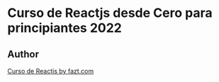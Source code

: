# Curso de Reactjs desde Cero para principiantes 2022

## Author

[Curso de Reactjs by fazt.com](https://www.youtube.com/watch?v=rLoWMU4L_qE)
